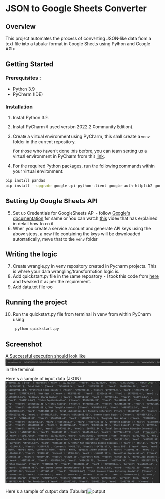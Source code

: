 
# JSON to Google Sheets Converter


## Overview

This project automates the process of converting JSON-like data from a text file into a tabular format in Google Sheets using Python and Google APIs.

## Getting Started

### Prerequisites : <br>
- Python 3.9
- PyCharm (IDE)

### Installation
1. Install Python 3.9.
2. Install PyCharm (I used version 2022.2 Community Edition).

3. Create a virtual environment using PyCharm, this shall create a `venv` folder in the current repository.

    For those who haven't done this before, you can learn setting up a virtual environment in PyCharm from this [link](https://www.youtube.com/watch?v=2P30W3TN4nI&t=16s).

4. For the required Python packages, run the following commands within your virtual environment:

```bash
pip install pandas
pip install --upgrade google-api-python-client google-auth-httplib2 google-auth-oauthlib
```

## Setting Up Google Sheets API

5. Set up Credentials for GoogleSheets API - follow [Google's documentation](https://developers.google.com/sheets/api/quickstart/python) for same or You can watch [this](https://www.youtube.com/watch?v=4ssigWmExak&t=607s) video that has explained in detail how to do it
6. When you create a service account and generate API keys using the above steps, a new file containing the keys will be downloaded automatically, move that to the `venv` folder

## Writing the logic

7. Create wrangle.py in venv repository created in Pycharm projects. This is where your data wrangling/transformation logic is.
8. Add quickstart.py file in the same repository - I took this code from [here](https://developers.google.com/sheets/api/quickstart/python) and tweaked it as per the requirement.
9. Add data.txt file too

## Running the project

10. Run the quickstart.py file from terminal in venv from within PyCharm using
    ```bash
     python quickstart.py
    ```
## Screenshot

A Successful execution should look like ![this](https://github.com/Mansi242401/text_df_googlesheet/blob/main/Screen%20Shot%202023-09-02%20at%206.20.31%20PM.png) in the terminal.

Here's a sample of input data (JSON)![input](https://github.com/Mansi242401/text_df_googlesheet/blob/main/Screen%20Shot%202023-09-02%20at%2011.16.13%20PM.png)  

Here's a sample of output data (Tabular)![output]() 



